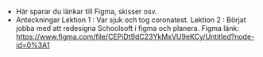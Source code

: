 * Här sparar du länkar till Figma, skisser osv.
* Anteckningar
Lektion 1 : Var sjuk och tog coronatest.
Lektion 2 : Börjat jobba med att redesigna Schoolsoft i figma och planera.
Figma länk: https://www.figma.com/file/CEPiDt9dC23YkMxVU9eKCy/Untitled?node-id=0%3A1


